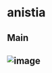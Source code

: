 # anistia

## Main
![image](https://github.com/user-attachments/assets/02725b6c-973b-403c-a403-6d2057afc6aa)
-

